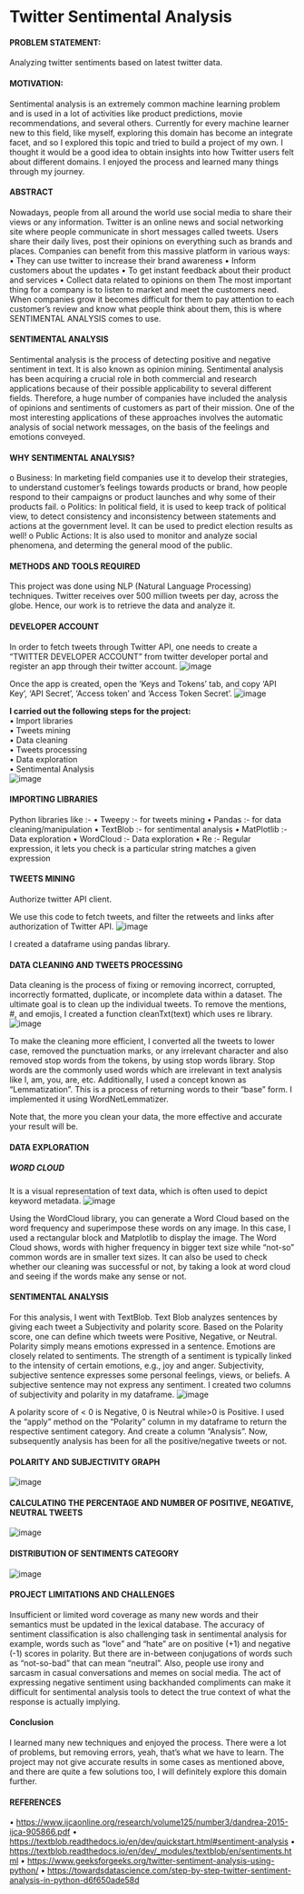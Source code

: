 # Twitter Sentimental Analysis

#### **PROBLEM STATEMENT:**

Analyzing twitter sentiments based on latest twitter data.

#### **MOTIVATION:**

Sentimental analysis is an extremely common machine learning problem and is used in a lot of activities like product predictions, movie recommendations, and several others.
Currently for every machine learner new to this field, like myself, exploring this domain has become an integrate facet, and so I explored this topic and tried to build a project of my own. I thought it would be a good idea to obtain insights into how Twitter users felt about different domains.
I enjoyed the process and learned many things through my journey.

#### **ABSTRACT**

Nowadays, people from all around the world use social media to share their views or any information. Twitter is an online news and social networking site where people communicate in short messages called tweets. Users share their daily lives, post their opinions on everything such as brands and places.
Companies can benefit from this massive platform in various ways:
• They can use twitter to increase their brand awareness
• Inform customers about the updates
• To get instant feedback about their product and services
• Collect data related to opinions on them
The most important thing for a company is to listen to market and meet the customers need. When companies grow it becomes difficult for them to pay attention to each customer’s review and know what people think about them, this is where SENTIMENTAL ANALYSIS comes to use.

#### **SENTIMENTAL ANALYSIS**

Sentimental analysis is the process of detecting positive and negative sentiment in text. It is also known as opinion mining.
Sentimental analysis has been acquiring a crucial role in both commercial and research applications because of their possible applicability to several different fields. Therefore, a huge number of companies have included the analysis of opinions and sentiments of customers as part of their mission.
One of the most interesting applications of these approaches involves the automatic analysis of social network messages, on the basis of the feelings and emotions conveyed.

#### **WHY SENTIMENTAL ANALYSIS?**

o Business: In marketing field companies use it to develop their strategies, to understand customer’s feelings towards products or brand, how people respond to their campaigns or product launches and why some of their products fail.
o Politics: In political field, it is used to keep track of political view, to detect consistency and inconsistency between statements and actions at the government level. It can be used to predict election results as well!
o Public Actions: It is also used to monitor and analyze social phenomena, and determing the general mood of the public.

#### **METHODS AND TOOLS REQUIRED**

This project was done using NLP (Natural Language Processing) techniques. Twitter receives over 500 million tweets per day, across the globe. Hence, our work is to retrieve the data and analyze it.

#### **DEVELOPER ACCOUNT**

In order to fetch tweets through Twitter API, one needs to create a “TWITTER DEVELOPER ACCOUNT” from twitter developer portal and register an app through their twitter account.
![image](https://user-images.githubusercontent.com/90335449/179509023-22cfbfba-c43c-4f31-b9e3-abf5b5c8bf67.png)

Once the app is created, open the ‘Keys and Tokens’ tab, and copy ‘API Key’, ‘API Secret’, ‘Access token’ and ‘Access Token Secret’.
![image](https://user-images.githubusercontent.com/90335449/179509053-246a4466-0e2d-4b9f-a54f-7fbd5f008879.png)

**I carried out the following steps for the project:**</br>
• Import libraries</br>
• Tweets mining</br>
• Data cleaning</br>
• Tweets processing</br>
• Data exploration</br>
• Sentimental Analysis</br>
![image](https://user-images.githubusercontent.com/90335449/179509106-dc8aa6e2-dc40-49e2-83fd-611484869d84.png)

#### **IMPORTING LIBRARIES**

Python libraries like :-
• Tweepy :- for tweets mining
• Pandas :- for data cleaning/manipulation
• TextBlob :- for sentimental analysis
• MatPlotlib :- Data exploration
• WordCloud :- Data exploration
• Re :- Regular expression, it lets you check is a particular string matches a given expression

#### **TWEETS MINING**

Authorize twitter API client.

We use this code to fetch tweets, and filter the retweets and links after authorization of Twitter API.
![image](https://user-images.githubusercontent.com/90335449/179509143-89129b80-c12b-454f-b7b9-5b9c9374a3ce.png)

I created a dataframe using pandas library.

#### **DATA CLEANING AND TWEETS PROCESSING**

Data cleaning is the process of fixing or removing incorrect, corrupted, incorrectly formatted, duplicate, or incomplete data within a dataset.
The ultimate goal is to clean up the individual tweets.
To remove the mentions, #, and emojis, I created a function cleanTxt(text) which uses re library.
![image](https://user-images.githubusercontent.com/90335449/179509190-d95b51c3-2012-4d88-accc-637c915f2271.png)

To make the cleaning more efficient, I converted all the tweets to lower case, removed the punctuation marks, or any irrelevant character and also removed stop words from the tokens, by using stop words library.
Stop words are the commonly used words which are irrelevant in text analysis like I, am, you, are, etc.
Additionally, I used a concept known as “Lemmatization”. This is a process of returning words to their “base” form. I implemented it using WordNetLemmatizer.

Note that, the more you clean your data, the more effective and accurate your result will be.

#### **DATA EXPLORATION**

##### **WORD CLOUD**

It is a visual representation of text data, which is often used to depict keyword metadata.
![image](https://user-images.githubusercontent.com/90335449/179509303-0c0bea02-ad77-4f8a-9ee9-968cb1025913.png)

Using the WordCloud library, you can generate a Word Cloud based on the word frequency and superimpose these words on any image. In this case, I used a rectangular block and Matplotlib to display the image. The Word Cloud shows, words with higher frequency in bigger text size while “not-so” common words are in smaller text sizes.
It can also be used to check whether our cleaning was successful or not, by taking a look at word cloud and seeing if the words make any sense or not.

#### **SENTIMENTAL ANALYSIS**

For this analysis, I went with TextBlob. Text Blob analyzes sentences by giving each tweet a Subjectivity and polarity score. Based on the Polarity score, one can define which tweets were Positive, Negative, or Neutral.
Polarity simply means emotions expressed in a sentence. Emotions are closely related to sentiments. The strength of a sentiment is typically linked to the intensity of certain emotions, e.g., joy and anger.
Subjectivity, subjective sentence expresses some personal feelings, views, or beliefs. A subjective sentence may not express any sentiment.
I created two columns of subjectivity and polarity in my dataframe.
![image](https://user-images.githubusercontent.com/90335449/179509367-9736ec22-07c4-4eda-af12-1bf07181e7e1.png)

A polarity score of < 0 is Negative, 0 is Neutral while>0 is Positive. I used the “apply” method on the “Polarity” column in my dataframe to return the respective sentiment category. And create a column “Analysis”.
Now, subsequently analysis has been for all the positive/negative tweets or not.

#### **POLARITY AND SUBJECTIVITY GRAPH**

![image](https://user-images.githubusercontent.com/90335449/179509400-3575b12d-0730-4a7b-888a-73f764b3231f.png)

#### **CALCULATING THE PERCENTAGE AND NUMBER OF POSITIVE, NEGATIVE, NEUTRAL TWEETS**

![image](https://user-images.githubusercontent.com/90335449/179509415-bf1de545-d611-4a2c-823f-2e2e5211366e.png)

#### **DISTRIBUTION OF SENTIMENTS CATEGORY**

![image](https://user-images.githubusercontent.com/90335449/179509446-7eb87bee-10c2-4b8f-852e-f13760a2c1d5.png)

#### **PROJECT LIMITATIONS AND CHALLENGES**

Insufficient or limited word coverage as many new words and their semantics must be updated in the lexical database.
The accuracy of sentiment classification is also challenging task in sentimental analysis for example, words such as “love” and “hate” are on positive (+1) and negative (-1) scores in polarity. But there are in-between conjugations of words such as “not-so-bad” that can mean “neutral”.
Also, people use irony and sarcasm in casual conversations and memes on social media. The act of expressing negative sentiment using backhanded compliments can make it difficult for sentimental analysis tools to detect the true context of what the response is actually implying.

#### **Conclusion**

I learned many new techniques and enjoyed the process. There were a lot of problems, but removing errors, yeah, that’s what we have to learn. The project may not give accurate results in some cases as mentioned above, and there are quite a few solutions too, I will definitely explore this domain further.

#### **REFERENCES**

• https://www.ijcaonline.org/research/volume125/number3/dandrea-2015-ijca-905866.pdf
• https://textblob.readthedocs.io/en/dev/quickstart.html#sentiment-analysis
• https://textblob.readthedocs.io/en/dev/_modules/textblob/en/sentiments.html
• https://www.geeksforgeeks.org/twitter-sentiment-analysis-using-python/
• https://towardsdatascience.com/step-by-step-twitter-sentiment-analysis-in-python-d6f650ade58d
